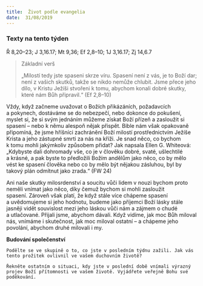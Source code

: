 ```yaml
---
title:  Život podle evangelia
date:  31/08/2019
---
```


### Texty na tento týden
Ř 8,20–23; J 3,16.17; Mt 9,36; Ef 2,8–10; 1J 3,16.17; Zj 14,6.7

> <p>Základní verš</p>
> „Milostí tedy jste spaseni skrze víru. Spasení není z vás, je to Boží dar; není z vašich skutků, takže se nikdo nemůže chlubit. Jsme přece jeho dílo, v Kristu Ježíši stvořeni k tomu, abychom konali dobré skutky, které nám Bůh připravil.“ (Ef 2,8–10)

Vždy, když začneme uvažovat o Božích přikázáních, požadavcích a pokynech, dostáváme se do nebezpečí, nebo dokonce do pokušení, myslet si, že si svým jednáním můžeme získat Boží přízeň a zasloužit si spasení – nebo k němu alespoň nějak přispět. Bible nám však opakovaně připomíná, že jsme hříšníci zachránění Boží milostí prostřednictvím Ježíše Krista a jeho zástupné smrti za nás na kříži. Je snad něco, co bychom k tomu mohli jakýmkoliv způsobem přidat? Jak napsala Ellen G. Whiteová: „Kdybyste dali dohromady vše, co je v člověku dobré, svaté, ušlechtilé a krásné, a pak byste to předložili Božím andělům jako něco, co by mělo vést ke spasení člověka nebo co by mělo být nějakou zásluhou, byl by takový plán odmítnut jako zrada.“ (FW 24)

Ani naše skutky milosrdenství a soucitu vůči lidem v nouzi bychom proto neměli vnímat jako něco, díky čemuž bychom si mohli zasloužit spasení. Zároveň však platí, že když stále více chápeme spasení a uvědomujeme si jeho hodnotu, budeme jako příjemci Boží lásky stále jasněji vidět souvislost mezi jeho láskou vůči nám a zájmem o chudé a utlačované. Přijali jsme, abychom dávali. Když vidíme, jak moc Bůh miloval nás, vnímáme i skutečnost, jak moc miloval ostatní – a chápeme jeho povolání, abychom druhé milovali i my.

**Budování společenství**

`Podělte se ve skupině o to, co jste v posledním týdnu zažili. Jak vás tento prožitek ovlivnil ve vašem duchovním životě?`

`Řekněte ostatním o situaci, kdy jste v poslední době vnímali výrazný projev Boží přítomnosti ve vašem životě. Vyjádřete veřejně Bohu své poděkování.`